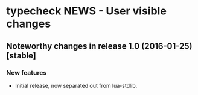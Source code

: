 # typecheck NEWS - User visible changes

## Noteworthy changes in release 1.0 (2016-01-25) [stable]

### New features

  - Initial release, now separated out from lua-stdlib.
